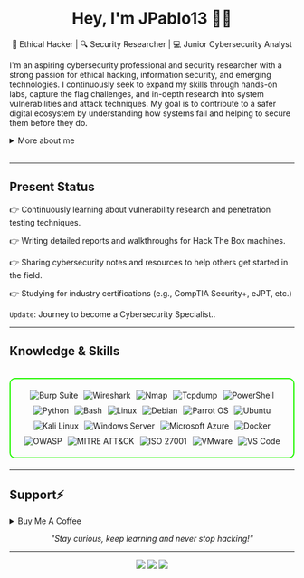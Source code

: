 <h1 align="center">Hey, I'm JPablo13 👨‍💻</h1>
<p align="center"> 🧠 Ethical Hacker | 🔍 Security Researcher | 💻 Junior Cybersecurity Analyst</p>

I'm an aspiring cybersecurity professional and security researcher with a strong passion for ethical hacking, information security, and emerging technologies. I continuously seek to expand my skills through hands-on labs, capture the flag challenges, and in-depth research into system vulnerabilities and attack techniques. My goal is to contribute to a safer digital ecosystem by understanding how systems fail and helping to secure them before they do.

<details>
<summary>More about me</summary>

- **Name**: Pablo
- **From**: Costa Rica
- **Ethical Hacker** | **Security Researcher** | **Junior Cybersecurity Analyst**
- Increasing my knowledge of **web application vulnerabilities**
- Constant learner: always exploring **everything**
- Contact me at **pablo13villalobos@gmail.com**

</details>
<br>

---

<h2 id="present_status"> Present Status </h3>

👉 Continuously learning about vulnerability research and penetration testing techniques. 

👉 Writing detailed reports and walkthroughs for Hack The Box machines.

👉 Sharing cybersecurity notes and resources to help others get started in the field.  

👉 Studying for industry certifications (e.g., CompTIA Security+, eJPT, etc.)

`Update`: Journey to become a Cybersecurity Specialist..


---
<h2 id="knowledge_skills" align=''> Knowledge & Skills </h2>

<br>

<div style="border: 2px solid #22F700; border-radius: 10px; padding: 20px; margin-bottom: 20px;">
  <div align="left" style="display: flex; flex-wrap: wrap; justify-content: center; gap: 10px;">
      <img src="https://img.shields.io/badge/Burp_Suite-FF6633?style=for-the-badge&logo=burp-suite&color=000000" alt="Burp Suite" />
      <img src="https://img.shields.io/badge/Wireshark-009639?style=for-the-badge&logo=wireshark&color=000000" alt="Wireshark" />
      <img src="https://img.shields.io/badge/Nmap-000000?style=for-the-badge&logoColor=white" alt="Nmap" />
      <img src="https://img.shields.io/badge/Tcpdump-000000?style=for-the-badge&logoColor=white" alt="Tcpdump" />
      <img src="https://img.shields.io/badge/Powershell-000000?style=for-the-badge&logo=powershell&logoColor=white" alt="PowerShell" />
      <img src="https://img.shields.io/badge/Python-3776AB?style=for-the-badge&logo=python&color=000000" alt="Python" />
      <img src="https://img.shields.io/badge/Bash-4EAA25?style=for-the-badge&logo=gnu-bash&color=000000" alt="Bash" />
      <img src="https://img.shields.io/badge/Linux-FCC624?style=for-the-badge&logo=linux&color=000000" alt="Linux" />
      <img src="https://img.shields.io/badge/Debian-D70A53?style=for-the-badge&logo=debian&color=000000" alt="Debian" />
      <img src="https://img.shields.io/badge/Parrot_OS-2E8E8F?style=for-the-badge&logo=parrot&color=000000" alt="Parrot OS" />
      <img src="https://img.shields.io/badge/Ubuntu-E95420?style=for-the-badge&logo=ubuntu&color=000000" alt="Ubuntu" />
      <img src="https://img.shields.io/badge/Kali_Linux-557C94?style=for-the-badge&logo=kali-linux&color=000000" alt="Kali Linux" />
      <img src="https://img.shields.io/badge/Windows_Server-000000?style=for-the-badge&logo=windows&logoColor=white" alt="Windows Server" />
      <img src="https://img.shields.io/badge/Microsoft_Azure-000000?style=for-the-badge&logo=microsoftazure&logoColor=white" alt="Microsoft Azure" />
      <img src="https://img.shields.io/badge/Docker-2496ED?style=for-the-badge&logo=docker&color=000000" alt="Docker" />
      <img src="https://img.shields.io/badge/OWASP-000000?style=for-the-badge&logo=owasp&logoColor=white" alt="OWASP" />
      <img src="https://img.shields.io/badge/MITRE_ATT&CK-000000?style=for-the-badge&logoColor=red" alt="MITRE ATT&CK" />
      <img src="https://img.shields.io/badge/ISO_27001-000000?style=for-the-badge&logoColor=white" alt="ISO 27001" />
      <img src="https://img.shields.io/badge/VMware-000000?style=for-the-badge&logo=vmware&logoColor=white" alt="VMware" />
      <img src="https://img.shields.io/badge/VS_Code-007ACC?style=for-the-badge&logo=visual-studio-code&color=000000" alt="VS Code" />
  </div>
</div>

---

<h2 id="donate" align=''> Support⚡️</h2>

<details>
<summary>Buy Me A Coffee</summary>

<p align="center"><a href="https://buymeacoffee.com/jpablo13"><img  src="https://img.shields.io/badge/Buy%20Me%20a%20Coffee-ffdd00?style=for-the-badge&logo=buy-me-a-coffee&logoColor=black"/></a></p>

</details>

<p align="center"><i>"Stay curious, keep learning and never stop hacking!"</i></p>

---
<p align="center">
  <a href="https://www.linkedin.com/in/jpablo-villalobos/"><img src="https://img.shields.io/badge/LinkedIn-0077B5?style=for-the-badge&logo=linkedin&logoColor=white" /></a>
  <a href="mailto:pablo13villalobos@proton.me"><img src="https://img.shields.io/badge/ProtonMail-6D4AFF?style=for-the-badge&logo=protonmail&logoColor=white" /></a>
  <a href="https://medium.com/@jpablo13"><img src="https://img.shields.io/badge/Medium-12100E?style=for-the-badge&logo=medium&logoColor=white" /></a>
</p>

